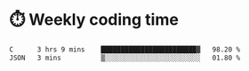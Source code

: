 
# :stopwatch: Weekly coding time
<!--START_SECTION:waka-->

```txt
C      3 hrs 9 mins    ████████████████████████▓   98.20 %
JSON   3 mins          ▒░░░░░░░░░░░░░░░░░░░░░░░░   01.80 %
```

<!--END_SECTION:waka-->


<!-- <p> <img src="https://github-readme-stats.vercel.app/api?username=cozgerest&show_icons=true&hide_border=false" />  </p> -->

